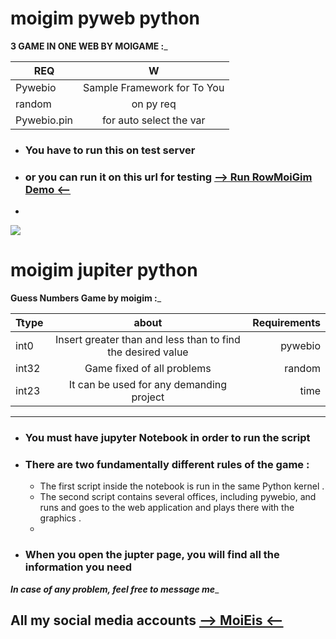 # moigim pyweb python

________3 GAME IN ONE WEB BY MOIGAME   :_________

| REQ   |      W     |  
|----------|:-------------:|
| Pywebio |  Sample Framework for To You  | 
| random|    on py req  |
| Pywebio.pin | for auto select the var | 



- ### You have to run this on test server 
- ### or you can run it on this url for testing [--> Run RowMoiGim Demo <--](https://moigim.onrender.com/)
-   
 ![](https://s9.gifyu.com/images/moigim.gif) 




















# moigim jupiter python


________Guess Numbers Game by moigim  :_________




| Ttype   |      about     |  Requirements |
|----------|:-------------:|------:|
| int0 |  Insert greater than and less than to find the desired value | pywebio |
| int32 |    Game fixed of all problems  |   random |
| int23 | It can be used for any demanding project |    time |



_______


- ### You must have jupyter Notebook in order to run the script
- ### There are two fundamentally different rules of the game :
    - The first script inside the notebook is run in the same Python kernel .
    - The second script contains several offices, including pywebio, and runs and goes to the web application and plays there with the graphics .
    - 
- ### When you open the jupter page, you will find all the information you need


___In case of any problem, feel free to message me____


## All my social media accounts [--> MoiEis <--](https://znap.link/MoiCbio?fbclid=IwAR3Cae_tWEHEW1kdoOJBrpd1GDw-KXh35fUKugE6SuddErOY23ZzszsSSEc)


